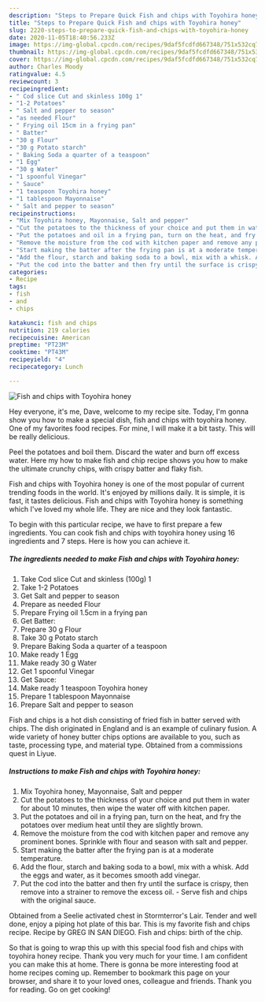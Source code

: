 ```yaml
---
description: "Steps to Prepare Quick Fish and chips with Toyohira honey"
title: "Steps to Prepare Quick Fish and chips with Toyohira honey"
slug: 2220-steps-to-prepare-quick-fish-and-chips-with-toyohira-honey
date: 2020-11-05T18:40:56.233Z
image: https://img-global.cpcdn.com/recipes/9daf5fcdfd667348/751x532cq70/fish-and-chips-with-toyohira-honey-recipe-main-photo.jpg
thumbnail: https://img-global.cpcdn.com/recipes/9daf5fcdfd667348/751x532cq70/fish-and-chips-with-toyohira-honey-recipe-main-photo.jpg
cover: https://img-global.cpcdn.com/recipes/9daf5fcdfd667348/751x532cq70/fish-and-chips-with-toyohira-honey-recipe-main-photo.jpg
author: Charles Moody
ratingvalue: 4.5
reviewcount: 3
recipeingredient:
- " Cod slice Cut and skinless 100g 1"
- "1-2 Potatoes"
- " Salt and pepper to season"
- "as needed Flour"
- " Frying oil 15cm in a frying pan"
- " Batter"
- "30 g Flour"
- "30 g Potato starch"
- " Baking Soda a quarter of a teaspoon"
- "1 Egg"
- "30 g Water"
- "1 spoonful Vinegar"
- " Sauce"
- "1 teaspoon Toyohira honey"
- "1 tablespoon Mayonnaise"
- " Salt and pepper to season"
recipeinstructions:
- "Mix Toyohira honey, Mayonnaise, Salt and pepper"
- "Cut the potatoes to the thickness of your choice and put them in water for about 10 minutes, then wipe the water off with kitchen paper."
- "Put the potatoes and oil in a frying pan, turn on the heat, and fry the potatoes over medium heat until they are slightly brown."
- "Remove the moisture from the cod with kitchen paper and remove any prominent bones. Sprinkle with flour and season with salt and pepper."
- "Start making the batter after the frying pan is at a moderate temperature."
- "Add the flour, starch and baking soda to a bowl, mix with a whisk. Add the eggs and water, as it becomes smooth add vinegar."
- "Put the cod into the batter and then fry until the surface is crispy, then remove into a strainer to remove the excess oil. Serve fish and chips with the original sauce."
categories:
- Recipe
tags:
- fish
- and
- chips

katakunci: fish and chips 
nutrition: 219 calories
recipecuisine: American
preptime: "PT23M"
cooktime: "PT43M"
recipeyield: "4"
recipecategory: Lunch

---
```



![Fish and chips with Toyohira honey](https://img-global.cpcdn.com/recipes/9daf5fcdfd667348/751x532cq70/fish-and-chips-with-toyohira-honey-recipe-main-photo.jpg)

Hey everyone, it's me, Dave, welcome to my recipe site. Today, I'm gonna show you how to make a special dish, fish and chips with toyohira honey. One of my favorites food recipes. For mine, I will make it a bit tasty. This will be really delicious.

Peel the potatoes and boil them. Discard the water and burn off excess water. Here my how to make fish and chip recipe shows you how to make the ultimate crunchy chips, with crispy batter and flaky fish.

Fish and chips with Toyohira honey is one of the most popular of current trending foods in the world. It's enjoyed by millions daily. It is simple, it is fast, it tastes delicious. Fish and chips with Toyohira honey is something which I've loved my whole life. They are nice and they look fantastic.


To begin with this particular recipe, we have to first prepare a few ingredients. You can cook fish and chips with toyohira honey using 16 ingredients and 7 steps. Here is how you can achieve it.

<!--inarticleads1-->

##### The ingredients needed to make Fish and chips with Toyohira honey:

1. Take  Cod slice Cut and skinless (100g) 1
1. Take 1-2 Potatoes
1. Get  Salt and pepper to season
1. Prepare as needed Flour
1. Prepare  Frying oil 1.5cm in a frying pan
1. Get  Batter:
1. Prepare 30 g Flour
1. Take 30 g Potato starch
1. Prepare  Baking Soda a quarter of a teaspoon
1. Make ready 1 Egg
1. Make ready 30 g Water
1. Get 1 spoonful Vinegar
1. Get  Sauce:
1. Make ready 1 teaspoon Toyohira honey
1. Prepare 1 tablespoon Mayonnaise
1. Prepare  Salt and pepper to season


Fish and chips is a hot dish consisting of fried fish in batter served with chips. The dish originated in England and is an example of culinary fusion. A wide variety of honey butter chips options are available to you, such as taste, processing type, and material type. Obtained from a commissions quest in Liyue. 

<!--inarticleads2-->

##### Instructions to make Fish and chips with Toyohira honey:

1. Mix Toyohira honey, Mayonnaise, Salt and pepper
1. Cut the potatoes to the thickness of your choice and put them in water for about 10 minutes, then wipe the water off with kitchen paper.
1. Put the potatoes and oil in a frying pan, turn on the heat, and fry the potatoes over medium heat until they are slightly brown.
1. Remove the moisture from the cod with kitchen paper and remove any prominent bones. Sprinkle with flour and season with salt and pepper.
1. Start making the batter after the frying pan is at a moderate temperature.
1. Add the flour, starch and baking soda to a bowl, mix with a whisk. Add the eggs and water, as it becomes smooth add vinegar.
1. Put the cod into the batter and then fry until the surface is crispy, then remove into a strainer to remove the excess oil. - Serve fish and chips with the original sauce.


Obtained from a Seelie activated chest in Stormterror&#39;s Lair. Tender and well done, enjoy a piping hot plate of this bar. This is my favorite fish and chips recipe. Recipe by GREG IN SAN DIEGO. Fish and chips: birth of the chip. 

So that is going to wrap this up with this special food fish and chips with toyohira honey recipe. Thank you very much for your time. I am confident you can make this at home. There is gonna be more interesting food at home recipes coming up. Remember to bookmark this page on your browser, and share it to your loved ones, colleague and friends. Thank you for reading. Go on get cooking!
